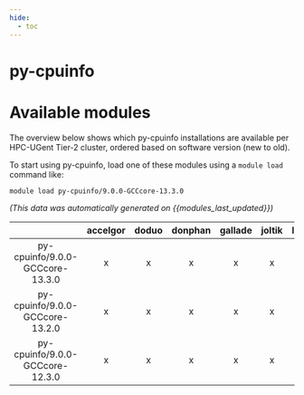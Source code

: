 ```yaml
---
hide:
  - toc
---
```


py-cpuinfo
==========

# Available modules


The overview below shows which py-cpuinfo installations are available per HPC-UGent Tier-2 cluster, ordered based on software version (new to old).

To start using py-cpuinfo, load one of these modules using a `module load` command like:

```shell
module load py-cpuinfo/9.0.0-GCCcore-13.3.0
```

*(This data was automatically generated on {{modules_last_updated}})*  

| |accelgor|doduo|donphan|gallade|joltik|litleo|shinx|
| :---: | :---: | :---: | :---: | :---: | :---: | :---: | :---: |
|py-cpuinfo/9.0.0-GCCcore-13.3.0|x|x|x|x|x|x|x|
|py-cpuinfo/9.0.0-GCCcore-13.2.0|x|x|x|x|x|x|x|
|py-cpuinfo/9.0.0-GCCcore-12.3.0|x|x|x|x|x|x|x|
